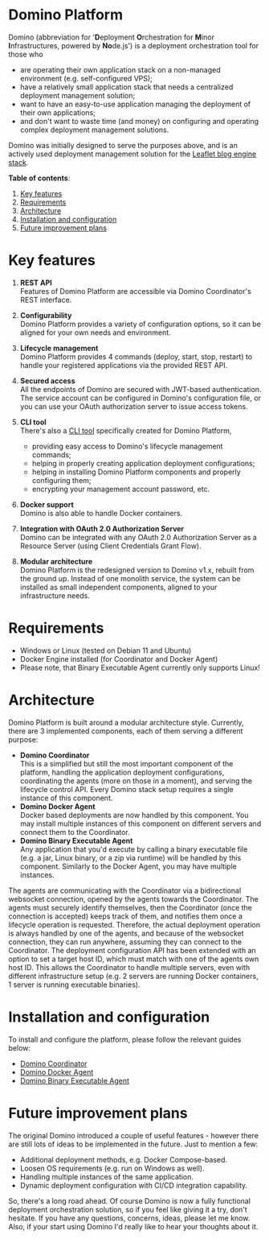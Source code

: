 Domino Platform
======

Domino (abbreviation for '**D**eployment **O**rchestration for **M**inor **I**nfrastructures, powered by **No**de.js') is
a deployment orchestration tool for those who
 * are operating their own application stack on a non-managed environment (e.g. self-configured VPS);
 * have a relatively small application stack that needs a centralized deployment management solution;
 * want to have an easy-to-use application managing the deployment of their own applications;
 * and don't want to waste time (and money) on configuring and operating complex deployment management solutions.

Domino was initially designed to serve the purposes above, and is an actively used deployment management solution for the
[Leaflet blog engine stack](https://github.com/petersmith-hun/leaflet-backend).

**Table of contents**:
1. [Key features](#key-features)
2. [Requirements](#requirements)
3. [Architecture](#architecture)
4. [Installation and configuration](#installation-and-configuration)
5. [Future improvement plans](#future-improvement-plans)

# Key features

1) **REST API**  
Features of Domino Platform are accessible via Domino Coordinator's REST interface.

2) **Configurability**  
Domino Platform provides a variety of configuration options, so it can be aligned for your own needs and environment.

3) **Lifecycle management**  
Domino Platform provides 4 commands (deploy, start, stop, restart) to handle your registered applications via the provided REST API.

4) **Secured access**  
All the endpoints of Domino are secured with JWT-based authentication. The service account can be configured in
Domino's configuration file, or you can use your OAuth authorization server to issue access tokens. 

5) **CLI tool**  
There's also a [CLI tool](https://github.com/petersmith-hun/domino-cli/) specifically created for Domino Platform,
   * providing easy access to Domino's lifecycle management commands;
   * helping in properly creating application deployment configurations;
   * helping in installing Domino Platform components and properly configuring them;
   * encrypting your management account password, etc.

6) **Docker support**  
Domino is also able to handle Docker containers.

7) **Integration with OAuth 2.0 Authorization Server**  
Domino can be integrated with any OAuth 2.0 Authorization Server as a Resource Server (using Client 
Credentials Grant Flow).

8) **Modular architecture**  
Domino Platform is the redesigned version to Domino v1.x, rebuilt from the ground up. Instead of one monolith service,
the system can be installed as small independent components, aligned to your infrastructure needs.

# Requirements

* Windows or Linux (tested on Debian 11 and Ubuntu)
* Docker Engine installed (for Coordinator and Docker Agent)
* Please note, that Binary Executable Agent currently only supports Linux!

# Architecture

Domino Platform is built around a modular architecture style. Currently, there are 3 implemented components, each of them
serving a different purpose:
* **Domino Coordinator**  
This is a simplified but still the most important component of the platform, handling the application deployment 
configurations, coordinating the agents (more on those in a moment), and serving the lifecycle control API. Every Domino
stack setup requires a single instance of this component.
* **Domino Docker Agent**  
Docker based deployments are now handled by this component. You may install multiple instances of this component on
different servers and connect them to the Coordinator.
* **Domino Binary Executable Agent**  
Any application that you'd execute by calling a binary executable file (e.g. a jar, Linux binary, or a zip via runtime)
will be handled by this component. Similarly to the Docker Agent, you may have multiple instances.

The agents are communicating with the Coordinator via a bidirectional websocket connection, opened by the agents towards 
the Coordinator. The agents must securely identify themselves, then the Coordinator (once the connection is accepted) 
keeps track of them, and notifies them once a lifecycle operation is requested. Therefore, the actual deployment operation
is always handled by one of the agents, and because of the websocket connection, they can run anywhere, assuming they
can connect to the Coordinator. The deployment configuration API has been extended with an option to set a target host ID,
which must match with one of the agents own host ID. This allows the Coordinator to handle multiple servers, even with
different infrastructure setup (e.g. 2 servers are running Docker containers, 1 server is running executable binaries).

# Installation and configuration

To install and configure the platform, please follow the relevant guides below:
* [Domino Coordinator](./modules/coordinator/README.md)
* [Domino Docker Agent](./modules/docker-agent/README.md)
* [Domino Binary Executable Agent](./modules/binary-executable-agent/README.md)

# Future improvement plans

The original Domino introduced a couple of useful features - however there are still lots of ideas to be implemented in the future.
Just to mention a few:
 * Additional deployment methods, e.g. Docker Compose-based.
 * Loosen OS requirements (e.g. run on Windows as well).
 * Handling multiple instances of the same application.
 * Dynamic deployment configuration with CI/CD integration capability.

So, there's a long road ahead. Of course Domino is now a fully functional deployment orchestration solution, so if you feel like
giving it a try, don't hesitate. If you have any questions, concerns, ideas, please let me know. Also, if your start using Domino
I'd really like to hear your thoughts about it.
